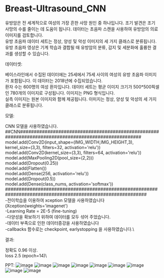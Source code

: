# Breast-Ultrasound_CNN

유방암은 전 세계적으로 여성의 가장 흔한 사망 원인 중 하나입니다. 조기 발견은 조기 사망의 수를 줄이는 데 도움이 됩니다. 데이터는 초음파 스캔을 사용하여 유방암의 의료 이미지를 검토합니다.\
유방 초음파 데이터 세트는 정상, 양성 및 악성 이미지의 세 가지 클래스로 분류됩니다. 유방 초음파 영상은 기계 학습과 결합될 때 유방암의 분류, 감지 및 세분화에 훌륭한 결과를 생성할 수 있습니다.

데이터셋:

베이스라인에서 수집된 데이터에는 25세에서 75세 사이의 여성의 유방 초음파 이미지가 포함됩니다. 이 데이터는 2018년에 수집되었습니다.\
환자 수는 600명의 여성 환자입니다. 데이터 세트는 평균 이미지 크기가 500*500픽셀인 780개의 이미지로 구성됩니다. 이미지는 PNG 형식입니다.\
실측 이미지는 원본 이미지와 함께 제공됩니다. 이미지는 정상, 양성 및 악성의 세 가지 클래스로 분류됩니다.

모델:

CNN 모델을 사용하였습니다.\
##CNN#####################################################################################################\
model.add(Conv2D(input_shape=(IMG_WIDTH,IMG_HEIGHT,3), kernel_size=(3,3), filters=32, activation='relu'))\
model.add(Conv2D(kernel_size=(3,3), filters=64, activation='relu'))\
model.add(MaxPooling2D(pool_size=(2,2)))\
model.add(Dropout(0.25))\
model.add(Flatten())\
model.add(Dense(256, activation='relu'))\
model.add(Dropout(0.5))\
model.add(Dense(class_nums, activation='softmax'))\
############################################################################################################\
-전이학습을 이용하여 xception 모델을 사용하였습니다 (Xception(weights='imagenet')\
-Learning Rate = 2E-5 (fine-tuning)\
-다양성을 확보하기 위하여 데이터를 모두 섞어 주었습니다.\
-데이터 부족으로 인한 데이터증강을 사용하였습니다\
-callbacks 함수로는 checkpoint, earlystopping 을 사용하였습니다.\

결과:

정확도 0.96 이상.\
loss 2.5 (epoch=14)\




PPT:
![image](https://github.com/limseo12/Breast-Ultrasound_CNN/assets/93918673/dd2d9600-69e7-4b10-895d-e7f5bea86052)
![image](https://github.com/limseo12/Breast-Ultrasound_CNN/assets/93918673/eb815dce-c5d0-42e0-8bdd-d8522036ecc9)
![image](https://github.com/limseo12/Breast-Ultrasound_CNN/assets/93918673/112f45e1-7e73-40c8-8abe-d7cfecdd200e)
![image](https://github.com/limseo12/Breast-Ultrasound_CNN/assets/93918673/0da9aae6-f699-4f93-8123-8a189e1f88e4)
![image](https://github.com/limseo12/Breast-Ultrasound_CNN/assets/93918673/450f76c8-a454-4830-981e-461bc231cfde)
![image](https://github.com/limseo12/Breast-Ultrasound_CNN/assets/93918673/99f2d677-f653-43dd-8789-0ccb5dc33419)
![image](https://github.com/limseo12/Breast-Ultrasound_CNN/assets/93918673/4d338d0b-abf0-473a-9464-2abe8b131022)
![image](https://github.com/limseo12/Breast-Ultrasound_CNN/assets/93918673/ca0f178d-b84f-41b3-97a6-0034a5691da6)
![image](https://github.com/limseo12/Breast-Ultrasound_CNN/assets/93918673/7adbb96d-3cf7-4354-a6ec-55d97123c4a7)

